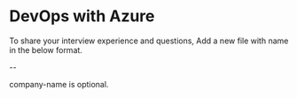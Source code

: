 # DevOps with Azure

To share your interview experience and questions, Add a new file with name in the below format.

<no-of-years>-<designation-of-interview>-<company-name>

company-name is optional.